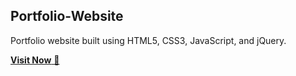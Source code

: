 ## Portfolio-Website
Portfolio website built using HTML5, CSS3, JavaScript, and jQuery.

<a href="https://Ikramsable.netlify.app/" target="_blank">**Visit Now** 🚀</a>


